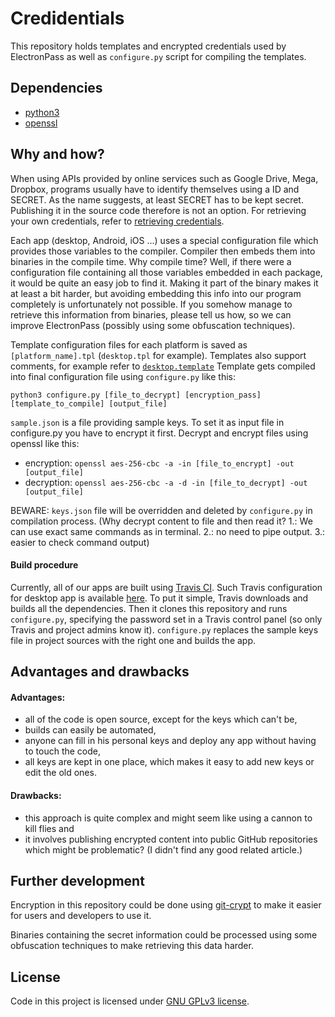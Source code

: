 # Credidentials
This repository holds templates and encrypted credentials used by ElectronPass as well as `configure.py` script for compiling the templates.

## Dependencies
- [python3](https://www.python.org/)
- [openssl](https://www.openssl.org/)


## Why and how?
When using  APIs provided by online services such as Google Drive, Mega, Dropbox, programs usually have to identify themselves using a ID and SECRET. As the name suggests, at least SECRET has to be kept secret. Publishing it in the source code therefore is not an option. For retrieving your own credentials, refer to [retrieving credentials](https://github.com/electronpass/credentials/blob/master/RETRIEVING_CREDENTIALS.md).

Each app (desktop, Android, iOS ...) uses a special configuration file which provides those variables to the compiler. Compiler then embeds them into binaries in the compile time. Why compile time? Well, if there were a configuration file containing all those variables embedded in each package, it would be quite an easy job to find it. Making it part of the binary makes it at least a bit harder, but avoiding embedding this info into our program completely is unfortunately not possible. If you somehow manage to retrieve this information from binaries, please tell us how, so we can improve ElectronPass (possibly using some obfuscation techniques).

Template configuration files for each platform is saved as `[platform_name].tpl` (`desktop.tpl` for example). Templates also support comments, for example refer to [`desktop.template`](https://github.com/electronpass/credentials/blob/master/desktop.tpl) Template gets compiled into final configuration file using `configure.py` like this:

    python3 configure.py [file_to_decrypt] [encryption_pass] [template_to_compile] [output_file]

`sample.json` is a file providing sample keys. To set it as input file in configure.py you have to encrypt it first. Decrypt and encrypt files using openssl like this:
- encryption: `openssl aes-256-cbc -a -in [file_to_encrypt] -out [output_file]`
- decryption: `openssl aes-256-cbc -a -d -in [file_to_decrypt] -out [output_file]`

BEWARE: `keys.json` file will be overridden and deleted by `configure.py` in compilation process. (Why decrypt content to file and then read it? 1.: We can use exact same commands as in terminal. 2.: no need to pipe output. 3.: easier to check command output)

#### Build procedure
Currently, all of our apps are built using [Travis CI](https://travis-ci.org/). Such Travis configuration for desktop app is available [here](https://github.com/electronpass/electronpass-desktop/blob/master/.travis.yml). To put it simple, Travis downloads and builds all the dependencies. Then it clones this repository and runs `configure.py`, specifying the password set in a Travis control panel (so only Travis and project admins know it). `configure.py` replaces the sample keys file in project sources with the right one and builds the app.

## Advantages and drawbacks
#### Advantages:
- all of the code is open source, except for the keys which can't be,
- builds can easily be automated,
- anyone can fill in his personal keys and deploy any app without having to touch the code,
- all keys are kept in one place, which makes it easy to add new keys or edit the old ones.

#### Drawbacks:
- this approach is quite complex and might seem like using a cannon to kill flies and
- it involves publishing encrypted content into public GitHub repositories which might be problematic? (I didn't find any good related article.)

## Further development
Encryption in this repository could be done using [git-crypt](https://github.com/AGWA/git-crypt) to make it easier for users and developers to use it.

Binaries containing the secret information could be processed using some obfuscation techniques to make retrieving this data harder.

## License
Code in this project is licensed under [GNU GPLv3 license](https://github.com/electronpass/credentials/blob/master/LICENSE).
